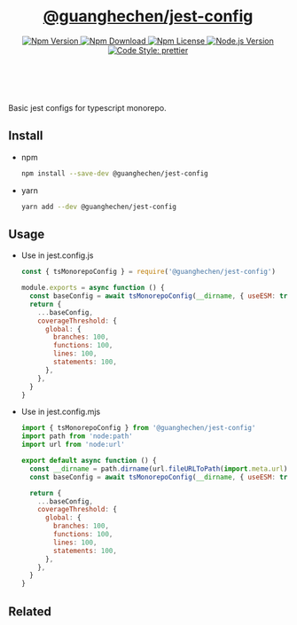 <header>
  <h1 align="center">
    <a href="https://github.com/guanghechen/node-scaffolds/tree/@guanghechen/jest-config@5.0.8/packages/jest-config#readme">@guanghechen/jest-config</a>
  </h1>
  <div align="center">
    <a href="https://www.npmjs.com/package/@guanghechen/jest-config">
      <img
        alt="Npm Version"
        src="https://img.shields.io/npm/v/@guanghechen/jest-config.svg"
      />
    </a>
    <a href="https://www.npmjs.com/package/@guanghechen/jest-config">
      <img
        alt="Npm Download"
        src="https://img.shields.io/npm/dm/@guanghechen/jest-config.svg"
      />
    </a>
    <a href="https://www.npmjs.com/package/@guanghechen/jest-config">
      <img
        alt="Npm License"
        src="https://img.shields.io/npm/l/@guanghechen/jest-config.svg"
      />
    </a>
    <a href="https://github.com/nodejs/node">
      <img
        alt="Node.js Version"
        src="https://img.shields.io/node/v/@guanghechen/jest-config"
      />
    </a>
    <a href="https://github.com/prettier/prettier">
      <img
        alt="Code Style: prettier"
        src="https://img.shields.io/badge/code_style-prettier-ff69b4.svg?style=flat-square"
      />
    </a>
  </div>
</header>
<br/>


Basic jest configs for typescript monorepo.

## Install

* npm

  ```bash
  npm install --save-dev @guanghechen/jest-config
  ```

* yarn

  ```bash
  yarn add --dev @guanghechen/jest-config
  ```

## Usage

* Use in jest.config.js

  ```javascript
  const { tsMonorepoConfig } = require('@guanghechen/jest-config')

  module.exports = async function () {
    const baseConfig = await tsMonorepoConfig(__dirname, { useESM: true })
    return {
      ...baseConfig,
      coverageThreshold: {
        global: {
          branches: 100,
          functions: 100,
          lines: 100,
          statements: 100,
        },
      },
    }
  }
  ```

* Use in jest.config.mjs

  ```javascript
  import { tsMonorepoConfig } from '@guanghechen/jest-config'
  import path from 'node:path'
  import url from 'node:url'

  export default async function () {
    const __dirname = path.dirname(url.fileURLToPath(import.meta.url))
    const baseConfig = await tsMonorepoConfig(__dirname, { useESM: true })

    return {
      ...baseConfig,
      coverageThreshold: {
        global: {
          branches: 100,
          functions: 100,
          lines: 100,
          statements: 100,
        },
      },
    }
  }
  ```

## Related


[homepage]: https://github.com/guanghechen/node-scaffolds/tree/@guanghechen/jest-config@5.0.8/packages/jest-config#readme
